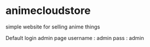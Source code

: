 # animecloudstore
simple website for selling anime things

Default login admin page 
username : admin
pass : admin
